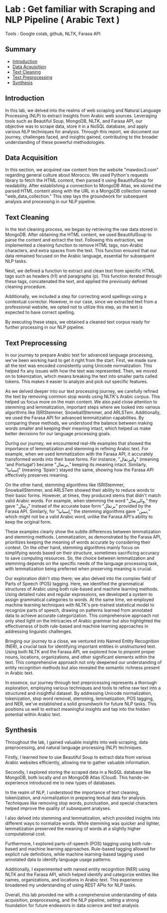 # Lab : Get familiar with Scraping and NLP Pipeline ( Arabic Text )

Tools : Google colab, github, NLTK, Farasa API

## Summary
 - [Introduction](https://github.com/aymanboufarhi/Arabic-Text-Preprocessing?tab=readme-ov-file#introduction)
 - [Data Acquisition](https://github.com/aymanboufarhi/Arabic-Text-Preprocessing?tab=readme-ov-file#data-acquisition)
 - [Text Cleaning](https://github.com/aymanboufarhi/Arabic-Text-Preprocessing?tab=readme-ov-file#text-cleaning)
 - [Text Preprocessing](https://github.com/aymanboufarhi/Arabic-Text-Preprocessing?tab=readme-ov-file#text-preprocessing)
 - [Synthesis](https://github.com/aymanboufarhi/Arabic-Text-Preprocessing?tab=readme-ov-file#synthesis)

## Introduction
In this lab, we delved into the realms of web scraping and Natural Language Processing (NLP) to extract insights from Arabic web sources. Leveraging tools such as Beautiful Soup, MongoDB, NLTK, and Farasa API, our objective was to scrape data, store it in a NoSQL database, and apply various NLP techniques for analysis. Through this report, we document our journey, challenges faced, and insights gained, contributing to the broader understanding of these powerful methodologies.

## Data Acquisition
In this section, we acquired raw content from the website "mawdoo3.com" regarding general culture about Morocco. We used Python's requests library to fetch the HTML content, then parsed it using BeautifulSoup for readability. After establishing a connection to MongoDB Atlas, we stored the parsed HTML content along with the URL in a MongoDB collection named "web_data_collection." This step lays the groundwork for subsequent analysis and processing in our NLP pipeline.

## Text Cleaning
In the text cleaning process, we began by retrieving the raw data stored in MongoDB. After obtaining the HTML content, we used BeautifulSoup to parse the content and extract the text. Following this extraction, we implemented a cleaning function to remove HTML tags, non-Arabic characters, and extra spaces from the text. This function ensured that our data remained focused on the Arabic language, essential for subsequent NLP tasks.

Next, we defined a function to extract and clean text from specific HTML tags such as headers (h1) and paragraphs (p). This function iterated through these tags, concatenated the text, and applied the previously defined cleaning procedure.

Additionally, we included a step for correcting word spellings using a contextual corrector. However, in our case, since we extracted text from a professional website, we opted not to utilize this step, as the text is expected to have correct spelling.

By executing these steps, we obtained a cleaned text corpus ready for further processing in our NLP pipeline.

## Text Preprocessing
In our journey to prepare Arabic text for advanced language processing, we've been working hard to get it right from the start. First, we made sure all the text was encoded consistently using Unicode normalization. This helped fix any issues with how the text was represented. Then, we moved on to tokenization, which means breaking the text into smaller parts called tokens. This makes it easier to analyze and pick out specific features.

As we delved deeper into our text processing journey, we carefully refined the text by removing common stop words using NLTK's Arabic corpus. This helped us focus more on the main content. We also paid close attention to stemming and lemmatization, important steps where we looked into various algorithms like ISRIStemmer, SnowballStemmer, and ARLSTem. Additionally, we used the Farasa API for advanced lemmatization capabilities. By comparing these methods, we understood the balance between making words smaller and keeping their meaning intact, which helped us make better decisions for our language processing goals.

During our journey, we encountered real-life examples that showed the importance of lemmatization and stemming in refining Arabic text. For example, when we used lemmatization with the Farasa API, it accurately transformed words into their base forms. For instance, "والبرتغال" (meaning 'and Portugal') became "برتغال," keeping its meaning intact. Similarly, "إسبانيا" (meaning 'Spain') stayed the same, showing how the Farasa API effectively preserves meaning.

On the other hand, stemming algorithms like ISRIStemmer, SnowballStemmer, and ARLSTem showed their ability to reduce words to their basic forms. However, at times, they produced stems that didn't match valid Arabic words. For example, when stemming the word "والبرتغال," they gave "رتغال" instead of the accurate base form "برتغال" provided by the Farasa API. Similarly, for "إسبانيا," the stemming algorithms gave "سبن," which might not be a valid Arabic word, unlike the Farasa API's ability to keep the original form.

These examples clearly show the subtle differences between lemmatization and stemming methods. Lemmatization, as demonstrated by the Farasa API, prioritizes keeping the meaning of words accurate by considering their context. On the other hand, stemming algorithms mainly focus on simplifying words based on their structure, sometimes sacrificing accuracy to save computing resources. So, the choice between lemmatization and stemming depends on the specific needs of the language processing task, with lemmatization being preferred when preserving meaning is crucial.

Our exploration didn't stop there; we also delved into the complex field of Parts of Speech (POS) tagging. Here, we identified the grammatical structures of Arabic using both rule-based and machine learning methods. Using detailed rules and regular expressions, we developed a system to assign grammatical categories to words. At the same time, we employed machine learning techniques with NLTK's pre-trained statistical model to recognize parts of speech, drawing on patterns learned from annotated data to achieve accurate categorization. This comprehensive approach not only shed light on the intricacies of Arabic grammar but also highlighted the effectiveness of both rule-based and machine learning approaches in addressing linguistic challenges.

Bringing our journey to a close, we ventured into Named Entity Recognition (NER), a crucial task for identifying important entities in unstructured text. Using both NLTK and the Farasa API, we explored how to pinpoint proper nouns, locations, organizations, and other significant elements within the text. This comprehensive approach not only deepened our understanding of entity recognition methods but also revealed the semantic richness present in Arabic text.

In essence, our journey through text preprocessing represents a thorough exploration, employing various techniques and tools to refine raw text into a structured and insightful dataset. By addressing Unicode normalization, tokenization, stop word removal, stemming, lemmatization, POS tagging, and NER, we've established a solid groundwork for future NLP tasks. This positions us well to extract meaningful insights and tap into the hidden potential within Arabic text.

## Synthesis
Throughout the lab, I gained valuable insights into web scraping, data preprocessing, and natural language processing (NLP) techniques.

Firstly, I learned how to use Beautiful Soup to extract data from various Arabic websites efficiently, allowing me to gather valuable information.

Secondly, I explored storing the scraped data in a NoSQL database like MongoDB, both locally and on MongoDB Atlas (Cloud). This hands-on experience introduced me to new types of databases.

In the realm of NLP, I understood the importance of text cleaning, tokenization, and normalization in preparing textual data for analysis. Techniques like removing stop words, punctuation, and special characters helped improve the quality of subsequent analyses.

I also delved into stemming and lemmatization, which provided insights into different ways to normalize words. While stemming was quicker and lighter, lemmatization preserved the meaning of words at a slightly higher computational cost.

Furthermore, I explored parts-of-speech (POS) tagging using both rule-based and machine learning approaches. Rule-based tagging allowed for explicit rule definitions, while machine learning-based tagging used annotated data to identify language usage patterns.

Additionally, I experimented with named entity recognition (NER) using NLTK and the Farasa API, which helped identify and categorize entities like names, organizations, and locations in Arabic text. This experience broadened my understanding of using REST APIs for NLP tasks.

Overall, this lab provided me with a comprehensive understanding of data acquisition, preprocessing, and the NLP pipeline, setting a strong foundation for future endeavors in data science and text analysis.
